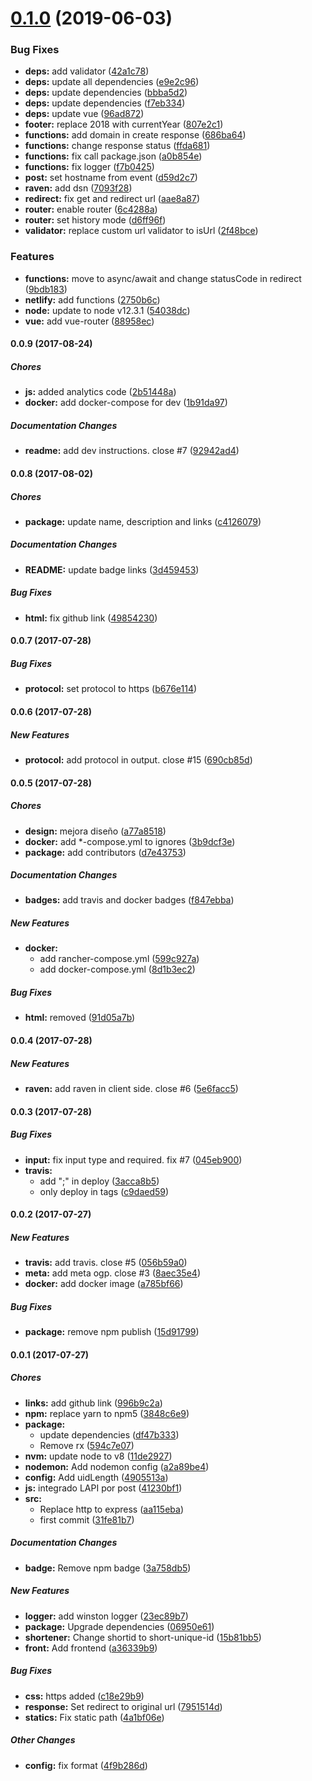 # [0.1.0](https://github.com/devschile/tupoto/compare/v0.0.9...v0.1.0) (2019-06-03)


### Bug Fixes

* **deps:** add validator ([42a1c78](https://github.com/devschile/tupoto/commit/42a1c78))
* **deps:** update all dependencies ([e9e2c96](https://github.com/devschile/tupoto/commit/e9e2c96))
* **deps:** update dependencies ([bbba5d2](https://github.com/devschile/tupoto/commit/bbba5d2))
* **deps:** update dependencies ([f7eb334](https://github.com/devschile/tupoto/commit/f7eb334))
* **deps:** update vue ([96ad872](https://github.com/devschile/tupoto/commit/96ad872))
* **footer:** replace 2018 with currentYear ([807e2c1](https://github.com/devschile/tupoto/commit/807e2c1))
* **functions:** add domain in create response ([686ba64](https://github.com/devschile/tupoto/commit/686ba64))
* **functions:** change response status ([ffda681](https://github.com/devschile/tupoto/commit/ffda681))
* **functions:** fix call package.json ([a0b854e](https://github.com/devschile/tupoto/commit/a0b854e))
* **functions:** fix logger ([f7b0425](https://github.com/devschile/tupoto/commit/f7b0425))
* **post:** set hostname from event ([d59d2c7](https://github.com/devschile/tupoto/commit/d59d2c7))
* **raven:** add dsn ([7093f28](https://github.com/devschile/tupoto/commit/7093f28))
* **redirect:** fix get and redirect url ([aae8a87](https://github.com/devschile/tupoto/commit/aae8a87))
* **router:** enable router ([6c4288a](https://github.com/devschile/tupoto/commit/6c4288a))
* **router:** set history mode ([d6ff96f](https://github.com/devschile/tupoto/commit/d6ff96f))
* **validator:** replace custom url validator to isUrl ([2f48bce](https://github.com/devschile/tupoto/commit/2f48bce))


### Features

* **functions:** move to async/await and change statusCode in redirect ([9bdb183](https://github.com/devschile/tupoto/commit/9bdb183))
* **netlify:** add functions ([2750b6c](https://github.com/devschile/tupoto/commit/2750b6c))
* **node:** update to node v12.3.1 ([54038dc](https://github.com/devschile/tupoto/commit/54038dc))
* **vue:** add vue-router ([88958ec](https://github.com/devschile/tupoto/commit/88958ec))

#### 0.0.9 (2017-08-24)

##### Chores

* **js:** added analytics code ([2b51448a](https://github.com/devschile/tupoto/commit/2b51448a63e6f28cc433d7ed8229f5d870d397d0))
* **docker:** add docker-compose for dev ([1b91da97](https://github.com/devschile/tupoto/commit/1b91da9713fd07dffccdb17b114bdaa648d16623))

##### Documentation Changes

* **readme:** add dev instructions. close #7 ([92942ad4](https://github.com/devschile/tupoto/commit/92942ad4344a645ac9a4fe6bcc8f4e3a7687de14))

#### 0.0.8 (2017-08-02)

##### Chores

* **package:** update name, description and links ([c4126079](https://github.com/devschile/tupoto/commit/c412607969887c77e93cdf5375a80a3624bc6877))

##### Documentation Changes

* **README:** update badge links ([3d459453](https://github.com/devschile/tupoto/commit/3d45945318f3b67e662afcef23fb7f086f7795e1))

##### Bug Fixes

* **html:** fix github link ([49854230](https://github.com/devschile/tupoto/commit/49854230f69f8c3e17b6c2dc530c3511c1245ad1))

#### 0.0.7 (2017-07-28)

##### Bug Fixes

* **protocol:** set protocol to https ([b676e114](https://github.com/lgaticaq/shortener-server/commit/b676e114c2124806a6a52c54df30ddec968a3234))

#### 0.0.6 (2017-07-28)

##### New Features

* **protocol:** add protocol in output. close #15 ([690cb85d](https://github.com/lgaticaq/shortener-server/commit/690cb85d25749275a5932f4376f0dbdf36eaf9bc))

#### 0.0.5 (2017-07-28)

##### Chores

* **design:** mejora diseño ([a77a8518](https://github.com/lgaticaq/shortener-server/commit/a77a8518763111aad10c9be959eecb664db71cbe))
* **docker:** add *-compose.yml to ignores ([3b9dcf3e](https://github.com/lgaticaq/shortener-server/commit/3b9dcf3e72bd5aaa01ba675db97103c167e01316))
* **package:** add contributors ([d7e43753](https://github.com/lgaticaq/shortener-server/commit/d7e437535cff0bb2e2a68232ae19ec658c01956f))

##### Documentation Changes

* **badges:** add travis and docker badges ([f847ebba](https://github.com/lgaticaq/shortener-server/commit/f847ebbae1f77b6719f22c9ab90740d576da1723))

##### New Features

* **docker:**
  * add rancher-compose.yml ([599c927a](https://github.com/lgaticaq/shortener-server/commit/599c927a4680a6cb3cfd51a9355dc3ebec9ccf0e))
  * add docker-compose.yml ([8d1b3ec2](https://github.com/lgaticaq/shortener-server/commit/8d1b3ec23a1c12b046ab08c0750e928896faa738))

##### Bug Fixes

* **html:** removed ([91d05a7b](https://github.com/lgaticaq/shortener-server/commit/91d05a7b069861c142f89818d952d775d2783926))

#### 0.0.4 (2017-07-28)

##### New Features

* **raven:** add raven in client side. close #6 ([5e6facc5](https://github.com/lgaticaq/shortener-server/commit/5e6facc585fe5242fc01d5bc8eed578ed72271f9))

#### 0.0.3 (2017-07-28)

##### Bug Fixes

* **input:** fix input type and required. fix #7 ([045eb900](https://github.com/lgaticaq/shortener-server/commit/045eb900d45607f6fcf7676bd17c00339d9c2e72))
* **travis:**
  * add ";" in deploy ([3acca8b5](https://github.com/lgaticaq/shortener-server/commit/3acca8b524c0c460d0212e5fd2d522e302f1c31e))
  * only deploy in tags ([c9daed59](https://github.com/lgaticaq/shortener-server/commit/c9daed59a18f83410806034a901c8899db9c691e))

#### 0.0.2 (2017-07-27)

##### New Features

* **travis:** add travis. close #5 ([056b59a0](https://github.com/lgaticaq/shortener-server/commit/056b59a05effe613290981a6651591cfa63d9b84))
* **meta:** add meta ogp. close #3 ([8aec35e4](https://github.com/lgaticaq/shortener-server/commit/8aec35e40bb1c30f52e32ed2ed7bc1b3d3dc2b12))
* **docker:** add docker image ([a785bf66](https://github.com/lgaticaq/shortener-server/commit/a785bf66791d079cac94a0a1d34910ee63ac7cfa))

##### Bug Fixes

* **package:** remove npm publish ([15d91799](https://github.com/lgaticaq/shortener-server/commit/15d917995bbde50410fe125f291f0e474a43d7cb))

#### 0.0.1 (2017-07-27)

##### Chores

* **links:** add github link ([996b9c2a](https://github.com/lgaticaq/shortener-server/commit/996b9c2adfbc96de979f2f96b22448cfebb7eb56))
* **npm:** replace yarn to npm5 ([3848c6e9](https://github.com/lgaticaq/shortener-server/commit/3848c6e9e1ac1d2c5e8338d918386c38d4b3cb4e))
* **package:**
  * update dependencies ([df47b333](https://github.com/lgaticaq/shortener-server/commit/df47b333a0bbbdcc9b810210c02386ed58448ed6))
  * Remove rx ([594c7e07](https://github.com/lgaticaq/shortener-server/commit/594c7e07cfc51f9f4b5a7620988e826e1844fbce))
* **nvm:** update node to v8 ([11de2927](https://github.com/lgaticaq/shortener-server/commit/11de29278fad185693d1068ed0f15e410e63a93a))
* **nodemon:** Add nodemon config ([a2a89be4](https://github.com/lgaticaq/shortener-server/commit/a2a89be42a2a83b281a032d5e1b794341c7a5604))
* **config:** Add uidLength ([4905513a](https://github.com/lgaticaq/shortener-server/commit/4905513a9fd7b61e38d2405f11848da4f0c3fd66))
* **js:** integrado LAPI por post ([41230bf1](https://github.com/lgaticaq/shortener-server/commit/41230bf11380e1fc5879507add356d7e43e78a39))
* **src:**
  * Replace http to express ([aa115eba](https://github.com/lgaticaq/shortener-server/commit/aa115ebae29e710903fa20de1be0e18d2fde4589))
  * first commit ([31fe81b7](https://github.com/lgaticaq/shortener-server/commit/31fe81b7bcf7d205f354c304e6f991b5c8025d7e))

##### Documentation Changes

* **badge:** Remove npm badge ([3a758db5](https://github.com/lgaticaq/shortener-server/commit/3a758db514ce83b21163de95deab7453cb71b3f4))

##### New Features

* **logger:** add winston logger ([23ec89b7](https://github.com/lgaticaq/shortener-server/commit/23ec89b7b047a8a1b4cdac974b123ff430a6b0e7))
* **package:** Upgrade dependencies ([06950e61](https://github.com/lgaticaq/shortener-server/commit/06950e6164a702d33e8d434e46dbefd8c2bc55a8))
* **shortener:** Change shortid to short-unique-id ([15b81bb5](https://github.com/lgaticaq/shortener-server/commit/15b81bb59c9c4ed1106750fa2fd9f3c19633a52c))
* **front:** Add frontend ([a36339b9](https://github.com/lgaticaq/shortener-server/commit/a36339b903fd3214eb7f8f00836580b683223ec2))

##### Bug Fixes

* **css:** https added ([c18e29b9](https://github.com/lgaticaq/shortener-server/commit/c18e29b9073f407b6d73caaedb0d79cb5f5fab2a))
* **response:** Set redirect to original url ([7951514d](https://github.com/lgaticaq/shortener-server/commit/7951514dbd7df2e835bef8d6eef8b24254a0003c))
* **statics:** Fix static path ([4a1bf06e](https://github.com/lgaticaq/shortener-server/commit/4a1bf06e97f78a17d17f64ad5ea49ce081126a9b))

##### Other Changes

* **config:** fix format ([4f9b286d](https://github.com/lgaticaq/shortener-server/commit/4f9b286d815656fbf95fc26f7902e6957f88e1fd))
